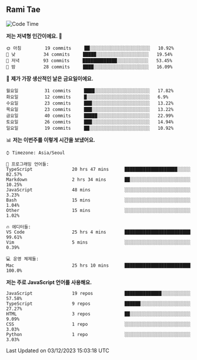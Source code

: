## Rami Tae

<!--START_SECTION:waka-->
![Code Time](http://img.shields.io/badge/Code%20Time-1%2C272%20hrs%2041%20mins-blue)

**저는 저녁형 인간이에요. 🦉** 

```text
🌞 아침         19 commits     ██░░░░░░░░░░░░░░░░░░░░░░░   10.92% 
🌆 낮　         34 commits     █████░░░░░░░░░░░░░░░░░░░░   19.54% 
🌃 저녁         93 commits     █████████████░░░░░░░░░░░░   53.45% 
🌙 밤　         28 commits     ████░░░░░░░░░░░░░░░░░░░░░   16.09%

```
📅 **제가 가장 생산적인 날은 금요일이에요.** 

```text
월요일          31 commits     ████░░░░░░░░░░░░░░░░░░░░░   17.82% 
화요일          12 commits     █░░░░░░░░░░░░░░░░░░░░░░░░   6.9% 
수요일          23 commits     ███░░░░░░░░░░░░░░░░░░░░░░   13.22% 
목요일          23 commits     ███░░░░░░░░░░░░░░░░░░░░░░   13.22% 
금요일          40 commits     █████░░░░░░░░░░░░░░░░░░░░   22.99% 
토요일          26 commits     ███░░░░░░░░░░░░░░░░░░░░░░   14.94% 
일요일          19 commits     ██░░░░░░░░░░░░░░░░░░░░░░░   10.92%

```


📊 **저는 이번주를 이렇게 시간을 보냈어요.** 

```text
⌚︎ Timezone: Asia/Seoul

💬 프로그래밍 언어들: 
TypeScript               20 hrs 47 mins      ████████████████████░░░░░   82.57% 
Markdown                 2 hrs 34 mins       ██░░░░░░░░░░░░░░░░░░░░░░░   10.25% 
JavaScript               48 mins             ░░░░░░░░░░░░░░░░░░░░░░░░░   3.23% 
Bash                     15 mins             ░░░░░░░░░░░░░░░░░░░░░░░░░   1.04% 
Other                    15 mins             ░░░░░░░░░░░░░░░░░░░░░░░░░   1.02%

🔥 에디터들: 
VS Code                  25 hrs 4 mins       █████████████████████████   99.61% 
Vim                      5 mins              ░░░░░░░░░░░░░░░░░░░░░░░░░   0.39%

💻 운영 체제들: 
Mac                      25 hrs 10 mins      █████████████████████████   100.0%

```

**저는 주로 JavaScript 언어를 사용해요.** 

```text
JavaScript               19 repos            ██████████████░░░░░░░░░░░   57.58% 
TypeScript               9 repos             ██████░░░░░░░░░░░░░░░░░░░   27.27% 
HTML                     3 repos             ██░░░░░░░░░░░░░░░░░░░░░░░   9.09% 
CSS                      1 repo              ░░░░░░░░░░░░░░░░░░░░░░░░░   3.03% 
Python                   1 repo              ░░░░░░░░░░░░░░░░░░░░░░░░░   3.03%

```



 Last Updated on 03/12/2023 15:03:18 UTC
<!--END_SECTION:waka-->
